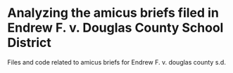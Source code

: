 # Analyzing the amicus briefs filed in Endrew F. v. Douglas County School District
Files and code related to amicus briefs for Endrew F. v. douglas county s.d.
